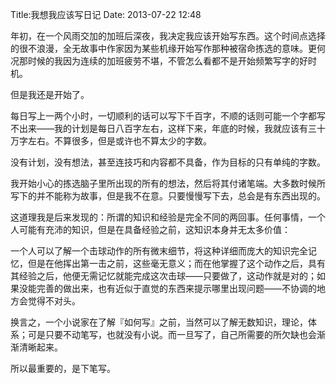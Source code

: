 Title:我想我应该写日记
Date: 2013-07-22 12:48 

年初，在一个风雨交加的加班后深夜，我决定我应该开始写东西。这个时间点选择的很不浪漫，全无故事中作家因为某些机缘开始写作那种被宿命拣选的意味。更何况那时候的我因为连续的加班疲劳不堪，不管怎么看都不是开始频繁写字的好时机。

但是我还是开始了。

每日写上一两个小时，一切顺利的话可以写下千百字，不顺的话则可能一个字都写不出来——我的计划是每日八百字左右，这样下来，年底的时候，我就应该有三十万字左右。不算很多，但是或许也不算太少的字数。

没有计划，没有想法，甚至连技巧和内容都不具备，作为目标的只有单纯的字数。

我开始小心的拣选脑子里所出现的所有的想法，然后将其付诸笔端。大多数时候所写下的并不能称为故事，但是我不在意。只要慢慢写下去，总会是有东西出现的。

这道理我是后来发现的：所谓的知识和经验是完全不同的两回事。任何事情，一个人可能有充沛的知识，但是在具备经验之前，这知识本身并无太多价值：

一个人可以了解一个击球动作的所有微末细节，将这种详细而庞大的知识完全记忆，但是在他挥出第一击之前，这些毫无意义；而在他掌握了这个动作之后，具有其经验之后，他便无需记忆就能完成这次击球——只要做了，这动作就是对的；如果没能完善的做出来，也有近似于直觉的东西来提示哪里出现问题——不协调的地方会觉得不对头。

换言之，一个小说家在了解『如何写』之前，当然可以了解无数知识，理论，体系；可是只要不动笔写，也就没有小说。而一旦写了，自己所需要的所欠缺也会渐渐清晰起来。

所以最重要的，是下笔写。
